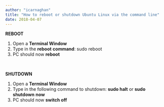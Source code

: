 ```yaml
---
author: "icarnaghan"
title: "How to reboot or shutdown Ubuntu Linux via the command line"
date: 2018-04-07
---
```


**REBOOT**

1. Open a **Terminal Window**
2. Type in the **reboot** **command**: sudo reboot
3. PC should now **reboot**

 

**SHUTDOWN**

1. Open a **Terminal Window** 
2. Type in the following command to shutdown: **sudo halt** or **sudo shutdown** **now**
3. PC should now **switch off**
